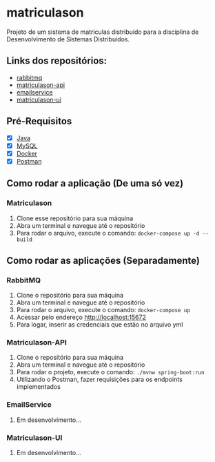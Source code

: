 # matriculason
Projeto de um sistema de matrículas distribuído para a disciplina de Desenvolvimento de Sistemas Distribuídos.

## Links dos repositórios:
- [rabbitmq](https://github.com/piedroalex/rabbitmq-docker)
- [matriculason-api](https://github.com/piedroalex/matriculason-api)
- [emailservice](https://github.com/piedroalex/emailservice)
- [matriculason-ui](https://github.com/piedroalex/matriculason-ui)

## Pré-Requisitos

- [x] [Java](https://www.java.com/pt-BR/download/manual.jsp)
- [x] [MySQL](https://dev.mysql.com/downloads/)
- [x] [Docker](https://www.docker.com/products/docker-desktop/)
- [x] [Postman](https://www.postman.com/downloads/)

## Como rodar a aplicação (De uma só vez)

### Matriculason
1. Clone esse repositório para sua máquina
2. Abra um terminal e navegue até o repositório
3. Para rodar o arquivo, execute o comando: ```docker-compose up -d --build```
   
## Como rodar as aplicações (Separadamente)

### RabbitMQ
1. Clone o repositório para sua máquina
2. Abra um terminal e navegue até o repositório
3. Para rodar o arquivo, execute o comando: ```docker-compose up```
4. Acessar pelo endereço [http://localhost:15672](http://localhost:15672)
5. Para logar, inserir as credenciais que estão no arquivo yml

### Matriculason-API
1. Clone o repositório para sua máquina
2. Abra um terminal e navegue até o repositório
3. Para rodar o projeto, execute o comando: ```./mvnw spring-boot:run```
4. Utilizando o Postman, fazer requisições para os endpoints implementados

### EmailService
1. Em desenvolvimento...
   
### Matriculason-UI
1. Em desenvolvimento...
